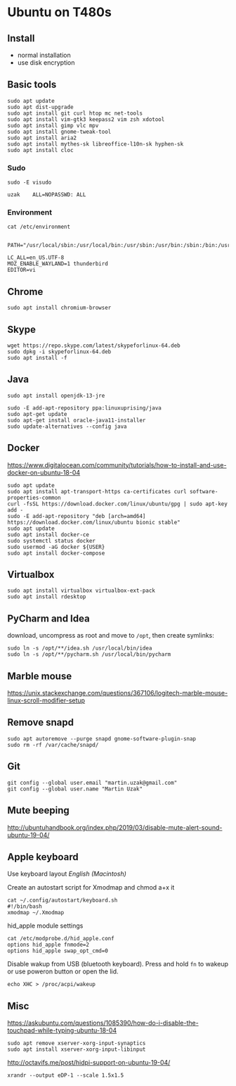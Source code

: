 # Ubuntu on T480s

## Install
* normal installation
* use disk encryption

## Basic tools

    sudo apt update
    sudo apt dist-upgrade
    sudo apt install git curl htop mc net-tools
    sudo apt install vim-gtk3 keepass2 vim zsh xdotool
    sudo apt install gimp vlc mpv
    sudo apt install gnome-tweak-tool
    sudo apt install aria2
    sudo apt install mythes-sk libreoffice-l10n-sk hyphen-sk
    sudo apt install cloc


### Sudo

    sudo -E visudo

`uzak    ALL=NOPASSWD: ALL`

### Environment

    cat /etc/environment


    PATH="/usr/local/sbin:/usr/local/bin:/usr/sbin:/usr/bin:/sbin:/bin:/usr/games:/usr/local/games"

    LC_ALL=en_US.UTF-8
    MOZ_ENABLE_WAYLAND=1 thunderbird
    EDITOR=vi

## Chrome

    sudo apt install chromium-browser


## Skype

    wget https://repo.skype.com/latest/skypeforlinux-64.deb
    sudo dpkg -i skypeforlinux-64.deb
    sudo apt install -f

## Java
    sudo apt install openjdk-13-jre

    sudo -E add-apt-repository ppa:linuxuprising/java
    sudo apt-get update
    sudo apt-get install oracle-java11-installer
    sudo update-alternatives --config java

## Docker
https://www.digitalocean.com/community/tutorials/how-to-install-and-use-docker-on-ubuntu-18-04

    sudo apt update
    sudo apt install apt-transport-https ca-certificates curl software-properties-common
    curl -fsSL https://download.docker.com/linux/ubuntu/gpg | sudo apt-key add -
    sudo -E add-apt-repository "deb [arch=amd64] https://download.docker.com/linux/ubuntu bionic stable"
    sudo apt update
    sudo apt install docker-ce
    sudo systemctl status docker
    sudo usermod -aG docker ${USER}
    sudo apt install docker-compose

## Virtualbox

    sudo apt install virtualbox virtualbox-ext-pack
    sudo apt install rdesktop

## PyCharm and Idea
download, uncompress as root and move to `/opt`, then create symlinks:

    sudo ln -s /opt/**/idea.sh /usr/local/bin/idea
    sudo ln -s /opt/**/pycharm.sh /usr/local/bin/pycharm

## Marble mouse

https://unix.stackexchange.com/questions/367106/logitech-marble-mouse-linux-scroll-modifier-setup

## Remove snapd

	sudo apt autoremove --purge snapd gnome-software-plugin-snap
	sudo rm -rf /var/cache/snapd/

## Git

    git config --global user.email "martin.uzak@gmail.com"
    git config --global user.name "Martin Uzak"

## Mute beeping

http://ubuntuhandbook.org/index.php/2019/03/disable-mute-alert-sound-ubuntu-19-04/

## Apple keyboard
Use keyboard layout _English (Macintosh)_

Create an autostart script for Xmodmap and chmod a+x it

    cat ~/.config/autostart/keyboard.sh
    #!/bin/bash
    xmodmap ~/.Xmodmap

hid\_apple module settings

    cat /etc/modprobe.d/hid_apple.conf    
    options hid_apple fnmode=2
    options hid_apple swap_opt_cmd=0

Disable wakup from USB (bluetooth keyboard). Press and hold ``fn`` to wakeup or
use poweron button or open the lid.

    echo XHC > /proc/acpi/wakeup

## Misc

https://askubuntu.com/questions/1085390/how-do-i-disable-the-touchpad-while-typing-ubuntu-18-04

    sudo apt remove xserver-xorg-input-synaptics
    sudo apt install xserver-xorg-input-libinput

http://octavifs.me/post/hidpi-support-on-ubuntu-19-04/

    xrandr --output eDP-1 --scale 1.5x1.5
